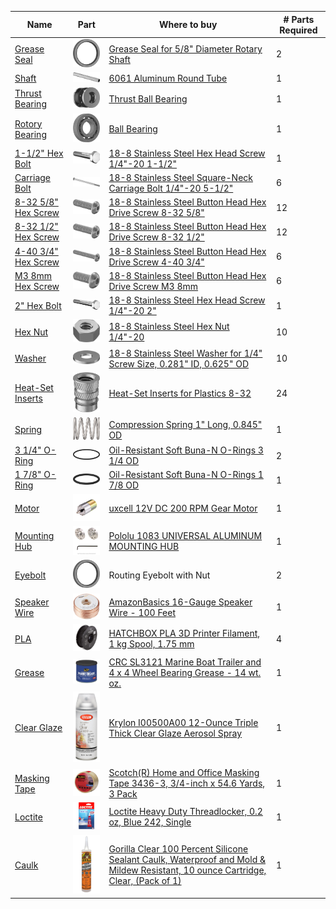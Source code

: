 | Name | Part | Where to buy | # Parts Required |
| --- | ----- | ---- | ---------------- |    
| [Grease Seal](#grease_seal) |<img src="images/grease_seal.png" width="100">|[Grease Seal for 5/8" Diameter Rotary Shaft](https://www.mcmaster.com/5154T83) | 2 |
| [Shaft](#aluminum_round_tube) |<img src="images/aluminum_round_tube.png" width="100">|[6061 Aluminum Round Tube](https://www.mcmaster.com/9056K91) | 1 |	
| [Thrust Bearing](#thrust_bearing) |<img src="images/thrust_bearing.png" width="100">|[Thrust Ball Bearing](https://www.mcmaster.com/6655K38) |	1 |	
| [Rotory Bearing](#ball_bearing) |<img src="images/ball_bearing.png" width="100">|[Ball Bearing](https://www.mcmaster.com/60355K506) | 1 |
| [1-1/2" Hex Bolt](#hex_head_screw_1_1_2_inch) |<img src="images/hex_head_screw_1_1_2_inch.png" width="100">|[18-8 Stainless Steel Hex Head Screw 1/4"-20 1-1/2"](https://www.mcmaster.com/92198a546) | 1 |
| [Carriage Bolt](#carriage_bolt) | <img src="images/carriage_bolt.png" width="100">|[18-8 Stainless Steel Square-Neck Carriage Bolt 1/4"-20 5-1/2"](https://www.mcmaster.com/92356A564) | 6 |
| [8-32 5/8" Hex Screw](#screw_8_32_5_8) | <img src="images/8-32_hex_screw.png" width="100">|[18-8 Stainless Steel Button Head Hex Drive Screw 8-32 5/8"](https://www.mcmaster.com/92949A196) | 12 |
| [8-32 1/2" Hex Screw](#screw_8_32_1_2) |<img src="images/8-32_hex_screw.png" width="100">|[18-8 Stainless Steel Button Head Hex Drive Screw 8-32 1/2"](https://www.mcmaster.com/92196A194) | 12 |
| [4-40 3/4" Hex Screw](#screw_4_40) | <img src="images/4-40_hex_screw.png" width="100">|[18-8 Stainless Steel Button Head Hex Drive Screw 4-40 3/4"](https://www.mcmaster.com/92949A113) | 6	|
| [M3 8mm Hex Screw](#M3_8mm_hex_screw) |<img src="images/M3_8mm_hex_screw.png" width="100">|[18-8 Stainless Steel Button Head Hex Drive Screw M3 8mm](https://www.mcmaster.com/92095A181) | 6 |	
| [2" Hex Bolt](#screw_1_4_2) | <img src="images/hex_head_screw_2_inch.png" width="100">|[18-8 Stainless Steel Hex Head Screw 1/4"-20 2"](https://www.mcmaster.com/92198A550) | 1 |	
| [Hex Nut](#hex_nut) | <img src="images/hex_nut.png" width="100">|[18-8 Stainless Steel Hex Nut 1/4"-20](https://www.mcmaster.com/91845A029) | 10 |	
| [Washer](#washer) |<img src="images/washer.png" width="100">|[18-8 Stainless Steel Washer for 1/4" Screw Size, 0.281" ID, 0.625" OD](https://www.mcmaster.com/92141A029) | 10 |	
| [Heat-Set Inserts](#heatset_inserts) | <img src="images/heat-set_inserts.png" width="100">|[Heat-Set Inserts for Plastics 8-32](https://www.mcmaster.com/93365A142) | 24 |	
| [Spring](#spring) |<img src="images/spring.png" width="100">|[Compression Spring 1" Long, 0.845" OD](https://www.mcmaster.com/9657K319) | 1 |	
| [3 1/4" O-Ring](#orings_3) |<img src="images/3_inch_orings.png" width="100">|[Oil-Resistant Soft Buna-N O-Rings 3 1/4 OD](https://www.mcmaster.com/2418T189) | 2 |	
| [1 7/8" O-Ring](#1_7_8_oring) |<img src="images/1_7_8_oring.png" width="100">|[Oil-Resistant Soft Buna-N O-Rings 1 7/8 OD](https://www.mcmaster.com/2418T178) | 1 |	
| [Motor](#motor) | <img src="images/motor.jpg" width="100">|[uxcell 12V DC 200 RPM Gear Motor](https://www.amazon.com/gp/product/B01KTXRB90/?ie=UTF8&psc=1&tag=walrusturbine-20) | 1 |	
| [Mounting Hub](#hub) |<img src="images/hub.jpg" width="100">|[Pololu 1083 UNIVERSAL ALUMINUM MOUNTING HUB](https://www.amazon.com/gp/product/B00B887FX8/?ie=UTF8&psc=1&tag=walrusturbine-20) | 1 |	
| [Eyebolt](#eye_bolt)|<img src="images/grease_seal.png" width="100">|Routing Eyebolt with Nut | 2  
| [Speaker Wire](#wire) |<img src="images/wire.jpg" width="100">|[AmazonBasics 16-Gauge Speaker Wire - 100 Feet](https://www.amazon.com/gp/product/B006LW0W5Y/?ie=UTF8&psc=1&tag=walrusturbine-20) | 1 |	
| [PLA](#pla) | <img src="images/pla.jpg" width="100">|[HATCHBOX PLA 3D Printer Filament, 1 kg Spool, 1.75 mm](https://www.amazon.com/HATCHBOX-3D-Filament-Dimensional-Accuracy/dp/B00J0ECR5I/?ie=UTF8&psc=1&tag=walrusturbine-20) | 4 |	
| [Grease](#grease) |<img src="images/grease.jpg" width="100">|[CRC SL3121 Marine Boat Trailer and 4 x 4 Wheel Bearing Grease - 14 wt. oz.](https://www.amazon.com/gp/product/B000CPJMY8/?ie=UTF8&psc=1&tag=walrusturbine-20) | 1 |	
| [Clear Glaze](#spray) |<img src="images/spray.jpg" width="100">|[Krylon I00500A00 12-Ounce Triple Thick Clear Glaze Aerosol Spray](https://www.amazon.com/gp/product/B001144TJC/?ie=UTF8&psc=1&tag=walrusturbine-20) | 1 |	
| [Masking Tape](#masking_tape) |<img src="images/masking_tape.jpg" width="100">| [Scotch(R) Home and Office Masking Tape 3436-3, 3/4-inch x 54.6 Yards, 3 Pack](https://www.amazon.com/Scotch-Office-Masking-3436-3-4-inch/dp/B00347A8E4/?ie=UTF8&psc=1&tag=walrusturbine-20) | 1 |
| [Loctite](#loctite) | <img src="images/loctite.jpg" width="100">| [Loctite Heavy Duty Threadlocker, 0.2 oz, Blue 242, Single](https://www.amazon.com/Loctite-Heavy-Duty-Threadlocker-Single/dp/B000I1RSNS/?ie=UTF8&psc=1&tag=walrusturbine-20) | 1 |
| [Caulk](#caulk) |<img src="images/caulk.jpg" width="100">| [Gorilla Clear 100 Percent Silicone Sealant Caulk, Waterproof and Mold & Mildew Resistant, 10 ounce Cartridge, Clear, (Pack of 1)](https://www.amazon.com/Gorilla-Silicone-Waterproof-Resistant-Cartridge/dp/B01MQW8AEM/?ie=UTF8&psc=1&tag=walrusturbine-20) | 1 |